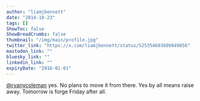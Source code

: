 ```yaml
---
author: "liamjbennett"
date: "2014-10-23"
tags: []
ShowToc: false
ShowBreadCrumbs: false
thumbnail: "/img/main/profile.jpg"
twitter_link: "https://x.com/liamjbennett/status/525354603609849856"
mastodon_link: ""
bluesky_link: ""
linkedin_link: ""
expiryDate: "2016-01-01"
---
```


[@ryanycoleman](https://x.com/ryanycoleman) yes. No plans to move it from there. Yes by all means raise away. Tomorrow is forge Friday after all.

